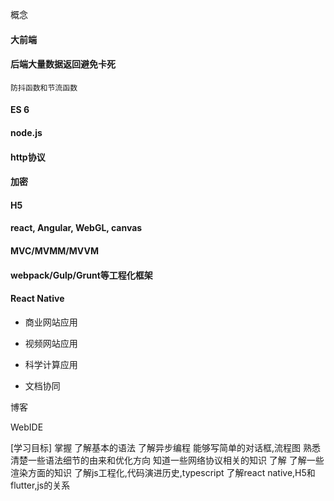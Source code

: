 概念


#### 大前端

#### 后端大量数据返回避免卡死
	防抖函数和节流函数

#### ES 6

#### node.js

#### http协议

#### 加密

#### H5	

#### react, Angular, WebGL, canvas

#### MVC/MVMM/MVVM

#### webpack/Gulp/Grunt等工程化框架

#### React Native

- 商业网站应用

- 视频网站应用

- 科学计算应用

- 文档协同


博客

WebIDE

[学习目标]
	掌握
		了解基本的语法
		了解异步编程
		能够写简单的对话框,流程图
	熟悉
		清楚一些语法细节的由来和优化方向
		知道一些网络协议相关的知识
	了解
		了解一些渲染方面的知识
		了解js工程化,代码演进历史,typescript
		了解react native,H5和flutter,js的关系


